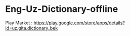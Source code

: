 # Eng-Uz-Dictionary-offline

Play Market : https://play.google.com/store/apps/details?id=uz.gita.dictionary_bek
